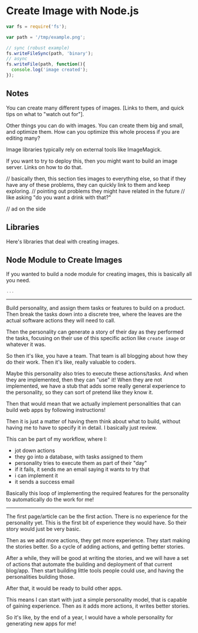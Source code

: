 
# Create Image with Node.js

```js
var fs = require('fs');

var path = '/tmp/example.png';

// sync (robust example)
fs.writeFileSync(path, 'binary');
// async
fs.writeFile(path, function(){
  console.log('image created');
});
```

## Notes

You can create many different types of images. [Links to them, and quick tips on what to "watch out for"].

Other things you can do with images. You can create them big and small, and optimize them. How can you optimize this whole process if you are editing many?

Image libraries typically rely on external tools like ImageMagick.

If you want to try to deploy this, then you might want to build an image server. Links on how to do that.

// basically then, this section ties images to everything else, so that if they have any of these problems, they can quickly link to them and keep exploring.
// pointing out problems they might have related in the future
// like asking "do you want a drink with that?"

// ad on the side

## Libraries

Here's libraries that deal with creating images.

## Node Module to Create Images

If you wanted to build a node module for creating images, this is basically all you need.

```js
...
```

---

Build personality, and assign them tasks or features to build on a product. Then break the tasks down into a discrete tree, where the leaves are the actual software actions they will need to call.

Then the personality can generate a story of their day as they performed the tasks, focusing on their use of this specific action like `create image` or whatever it was.

So then it's like, you have a team. That team is all blogging about how they do their work. Then it's like, really valuable to coders.

Maybe this personality also tries to execute these actions/tasks. And when they are implemented, then they can "use" it! When they are not implemented, we have a stub that adds some really general experience to the personality, so they can sort of pretend like they know it.

Then that would mean that we actually implement personalities that can build web apps by following instructions!

Then it is just a matter of having them think about what to build, without having me to have to specify it in detail. I basically just review.

This can be part of my workflow, where I:

- jot down actions
- they go into a database, with tasks assigned to them
- personality tries to execute them as part of their "day"
- if it fails, it sends me an email saying it wants to try that
- i can implement it
- it sends a success email

Basically this loop of implementing the required features for the personality to automatically do the work for me!

---

The first page/article can be the first action. There is no experience for the personality yet. This is the first bit of experience they would have. So their story would just be very basic.

Then as we add more actions, they get more experience. They start making the stories better. So a cycle of adding actions, and getting better stories.

After a while, they will be good at writing the stories, and we will have a set of actions that automate the building and deployment of that current blog/app. Then start building little tools people could use, and having the personalities building those.

After that, it would be ready to build other apps.

This means I can start with just a simple personality model, that is capable of gaining experience. Then as it adds more actions, it writes better stories.

So it's like, by the end of a year, I would have a whole personality for generating new apps for me!
